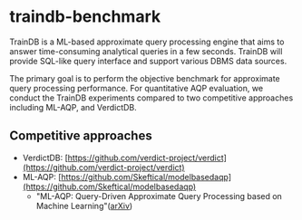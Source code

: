 # traindb-benchmark

TrainDB is a ML-based approximate query processing engine that aims to answer time-consuming analytical queries in a few seconds. TrainDB will provide SQL-like query interface and support various DBMS data sources.

The primary goal is to perform the objective benchmark for approximate query processing performance.
For quantitative AQP evaluation, we conduct the TrainDB experiments compared to two competitive approaches including ML-AQP, and VerdictDB.

## Competitive approaches

* VerdictDB: [https://github.com/verdict-project/verdict](https://github.com/verdict-project/verdict)
* ML-AQP: [https://github.com/Skeftical/modelbasedaqp](https://github.com/Skeftical/modelbasedaqp)
	* "ML-AQP: Query-Driven Approximate Query Processing based on Machine Learning"([arXiv](https://arxiv.org/abs/2003.06613))


